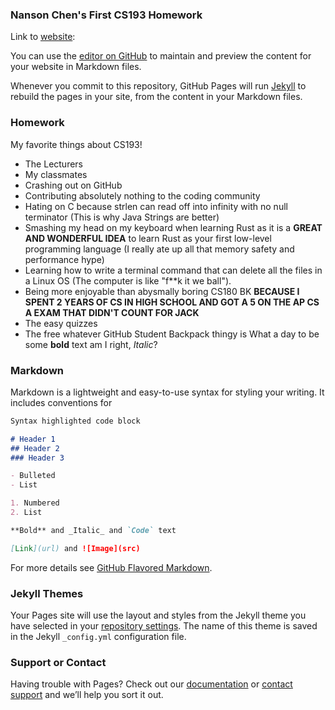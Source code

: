 ### Nanson Chen's First CS193 Homework

Link to [website](https://purdue-cs193.github.io/homework-0-Nanson10/):

You can use the [editor on GitHub](https://github.com/kalutes/CS193_Fall18_Lab1/edit/master/index.md) to maintain and preview the content for your website in Markdown files.

Whenever you commit to this repository, GitHub Pages will run [Jekyll](https://jekyllrb.com/) to rebuild the pages in your site, from the content in your Markdown files.

### Homework

My favorite things about CS193!
- The Lecturers
- My classmates
- Crashing out on GitHub
- Contributing absolutely nothing to the coding community
- Hating on C because strlen can read off into infinity with no null terminator (This is why Java Strings are better)
- Smashing my head on my keyboard when learning Rust as it is a **GREAT AND WONDERFUL IDEA** to learn Rust as your first low-level programming language (I really ate up all that memory safety and performance hype)
- Learning how to write a terminal command that can delete all the files in a Linux OS (The computer is like "f**k it we ball").
- Being more enjoyable than abysmally boring CS180 BK **BECAUSE I SPENT 2 YEARS OF CS IN HIGH SCHOOL AND GOT A 5 ON THE AP CS A EXAM THAT DIDN'T COUNT FOR JACK**
- The easy quizzes
- The free whatever GitHub Student Backpack thingy is
What a day to be some **bold** text am I right, _Italic_?

### Markdown

Markdown is a lightweight and easy-to-use syntax for styling your writing. It includes conventions for

```markdown
Syntax highlighted code block

# Header 1
## Header 2
### Header 3

- Bulleted
- List

1. Numbered
2. List

**Bold** and _Italic_ and `Code` text

[Link](url) and ![Image](src)
```

For more details see [GitHub Flavored Markdown](https://guides.github.com/features/mastering-markdown/).

### Jekyll Themes

Your Pages site will use the layout and styles from the Jekyll theme you have selected in your [repository settings](https://github.com/kalutes/CS193_Fall18_Lab1/settings). The name of this theme is saved in the Jekyll `_config.yml` configuration file.

### Support or Contact

Having trouble with Pages? Check out our [documentation](https://help.github.com/categories/github-pages-basics/) or [contact support](https://github.com/contact) and we’ll help you sort it out.
